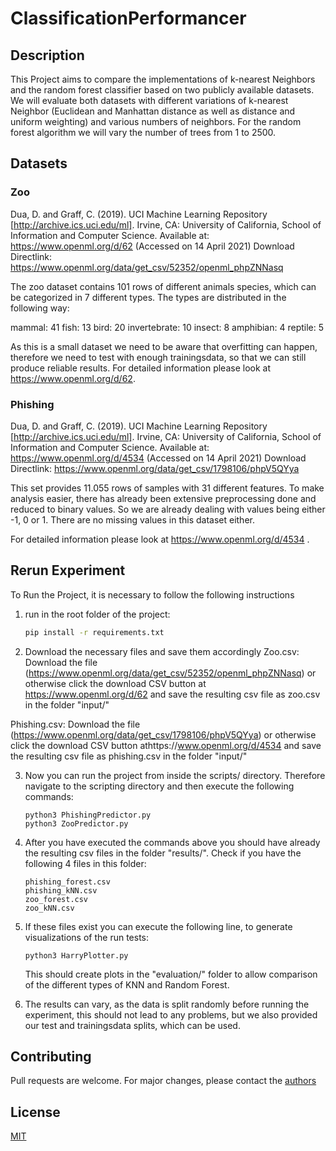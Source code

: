 # ClassificationPerformancer

## Description

This Project aims to compare the implementations of k-nearest Neighbors and the random forest classifier based on two publicly available datasets.  We will evaluate both datasets with different variations of k-nearest Neighbor (Euclidean and Manhattan distance as well as distance and uniform weighting) and various numbers of neighbors. For the random forest algorithm we will vary the number of trees from 1 to 2500.

## Datasets

### Zoo

Dua, D. and Graff, C. (2019). UCI Machine Learning Repository [http://archive.ics.uci.edu/ml]. Irvine, CA: University of California, School of Information and Computer Science.
Available at: https://www.openml.org/d/62 (Accessed on 14 April 2021)
Download Directlink: https://www.openml.org/data/get_csv/52352/openml_phpZNNasq

The zoo dataset contains 101 rows of different animals species, which can be categorized in 7 different types. The types are distributed in the following way:

mammal: 41
fish: 13
bird: 20
invertebrate: 10
insect: 8
amphibian: 4
reptile: 5

As this is a small dataset we need to be aware that overfitting can happen, therefore we need to test with enough trainingsdata, so that we can still produce reliable results. For detailed information please look at  https://www.openml.org/d/62.

### Phishing

Dua, D. and Graff, C. (2019). UCI Machine Learning Repository [http://archive.ics.uci.edu/ml]. Irvine, CA: University of California, School of Information and Computer Science. 
Available at: https://www.openml.org/d/4534 (Accessed on 14 April 2021)
Download Directlink: https://www.openml.org/data/get_csv/1798106/phpV5QYya

This set provides 11.055 rows of samples with 31 different features. To make analysis easier, there has already been extensive preprocessing done and reduced to binary values. So we are already dealing with values being either -1, 0 or 1. There are no missing values in this dataset either.

For detailed information please look at https://www.openml.org/d/4534 .

## Rerun Experiment

To Run the Project, it is necessary to follow the following instructions

1. run in the root folder of the project:

   ```bash
   pip install -r requirements.txt
   ```

2.  Download the necessary files and save them accordingly
   Zoo.csv: Download the file (https://www.openml.org/data/get_csv/52352/openml_phpZNNasq) or otherwise click the download CSV button at https://www.openml.org/d/62 and save the resulting csv file as zoo.csv in the folder "input/"

   Phishing.csv: Download the file (https://www.openml.org/data/get_csv/1798106/phpV5QYya) or otherwise click the download CSV button athttps://www.openml.org/d/4534 and save the resulting csv file as phishing.csv in the folder "input/"

3. Now you can run the project from inside the scripts/ directory. Therefore navigate to the scripting directory and then execute the following commands:

   ```
   python3 PhishingPredictor.py
   python3 ZooPredictor.py
   ```

4. After you have executed the commands above you should have already the resulting csv files in the folder "results/". Check if you have the following 4 files in this folder:

   ```
   phishing_forest.csv
   phishing_kNN.csv
   zoo_forest.csv
   zoo_kNN.csv
   ```

5. If these files exist you can execute the following line, to generate visualizations of the run tests:

   ```
   python3 HarryPlotter.py
   ```

   This should create plots in the "evaluation/" folder to allow comparison of the different types of KNN and Random Forest.
   
6. The results can vary, as the data is split randomly before running the experiment, this should not lead to any problems, but we also provided  our test and trainingsdata splits, which can be used.

## Contributing
Pull requests are welcome. For major changes, please contact the [authors](mail:moritz.staudinger@tuwien.ac.at)

## License

[MIT](https://choosealicense.com/licenses/mit/)